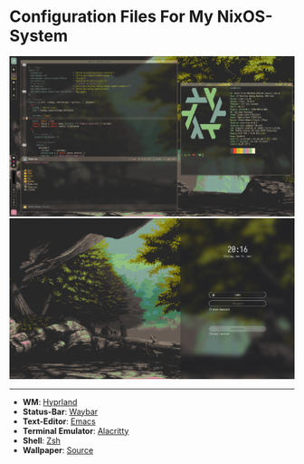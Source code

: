 # Configuration Files For My NixOS-System

![Desktop Screenshot](./assets/Desktop-Screenshot.png)
![Display Manager Screenshot](./assets/Display-Screenshot.png)

---

- **WM**:                [Hyprland](https://hyprland.org/)
- **Status-Bar**:        [Waybar](https://github.com/Alexays/Waybar)
- **Text-Editor**:       [Emacs](https://www.gnu.org/software/emacs/)
- **Terminal Emulator**: [Alacritty](https://alacritty.org/)
- **Shell**:             [Zsh]()
- **Wallpaper**:         [Source](https://gruvbox-wallpapers.pages.dev/wallpapers/pixelart/gruvbox_image46.png)
